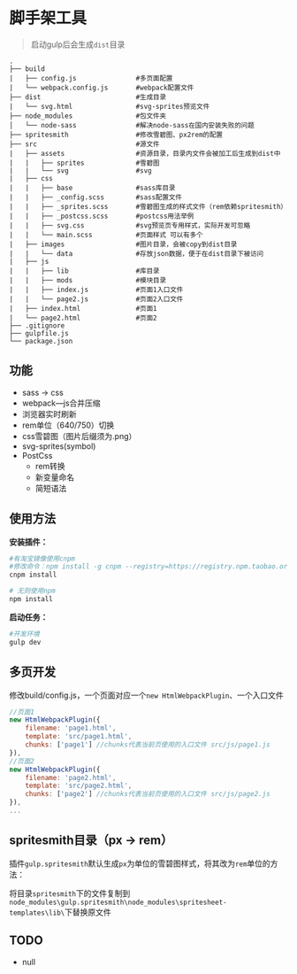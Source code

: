 # 脚手架工具

> 启动gulp后会生成`dist`目录

```
.
├── build 
|   ├── config.js               #多页面配置                      
|   └── webpack.config.js       #webpack配置文件
├── dist                        #生成目录
|   └── svg.html                #svg-sprites预览文件
├── node_modules                #包文件夹
│   └── node-sass               #解决node-sass在国内安装失败的问题
├── spritesmith                 #修改雪碧图、px2rem的配置
├── src                         #源文件
|   ├── assets                  #资源目录，目录内文件会被加工后生成到dist中
|   |   ├── sprites             #雪碧图
|   |   └── svg                 #svg
|   ├── css                    
|   |   ├── base                #sass库目录
|   |   ├── _config.scss        #sass配置文件
|   |   ├── _sprites.scss       #雪碧图生成的样式文件（rem依赖spritesmith）
|   |   ├── _postcss.scss       #postcss用法举例
|   |   ├── svg.css             #svg预览页专用样式，实际开发可忽略
|   |   └── main.scss           #页面样式 可以有多个
|   ├── images                  #图片目录，会被copy到dist目录
|   |   └── data                #存放json数据，便于在dist目录下被访问
|   ├── js                      
|   |   ├── lib                 #库目录
|   |   ├── mods                #模块目录
|   |   ├── index.js            #页面1入口文件
|   |   └── page2.js            #页面2入口文件
|   ├── index.html              #页面1
|   └── page2.html              #页面2
├── .gitignore     
├── gulpfile.js                 
└── package.json
```

## 功能

- sass -> css
- webpack—js合并压缩
- 浏览器实时刷新
- rem单位（640/750）切换
- css雪碧图（图片后缀须为.png）
- svg-sprites(symbol)
- PostCss
    - rem转换
    - 新变量命名
    - 简短语法

## 使用方法

**安装插件：**

```ruby
#有淘宝镜像使用cnpm
#修改命令：npm install -g cnpm --registry=https://registry.npm.taobao.org
cnpm install

# 无则使用npm
npm install
```

**启动任务：**

```ruby
#开发环境
gulp dev
```

## 多页开发

修改build/config.js，一个页面对应一个`new HtmlWebpackPlugin`、一个入口文件

```javascript
//页面1
new HtmlWebpackPlugin({
    filename: 'page1.html',
    template: 'src/page1.html',
    chunks: ['page1'] //chunks代表当前页使用的入口文件 src/js/page1.js
}),
//页面2
new HtmlWebpackPlugin({
    filename: 'page2.html',
    template: 'src/page2.html',
    chunks: ['page2'] //chunks代表当前页使用的入口文件 src/js/page2.js
}),
...
```

## spritesmith目录（px -> rem）

插件`gulp.spritesmith`默认生成`px`为单位的雪碧图样式，将其改为`rem`单位的方法：

将目录`spritesmith`下的文件复制到`node_modules\gulp.spritesmith\node_modules\spritesheet-templates\lib\`下替换原文件


## TODO

- null